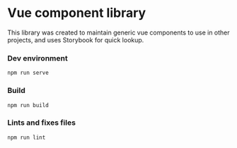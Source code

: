 # Vue component library
This library was created to maintain generic vue components to use in other projects, and uses Storybook for quick lookup.

### Dev environment
```
npm run serve
```

### Build
```
npm run build
```

### Lints and fixes files
```
npm run lint
```
